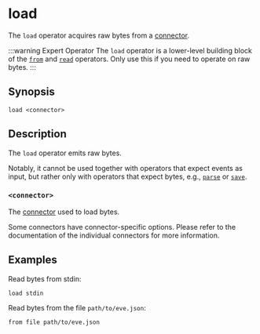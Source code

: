 # load

The `load` operator acquires raw bytes from a [connector][connectors].

:::warning Expert Operator
The `load` operator is a lower-level building block of the [`from`](from.md) and
[`read`](read.md) operators. Only use this if you need to operate on raw bytes.
:::

## Synopsis

```
load <connector>
```

## Description

The `load` operator emits raw bytes.

Notably, it cannot be used together with operators that expect events as input,
but rather only with operators that expect bytes, e.g.,
[`parse`](../transformations/parse.md) or [`save`](../sinks/save.md).

### `<connector>`

The [connector][connectors] used to load bytes.

Some connectors have connector-specific options. Please refer to the
documentation of the individual connectors for more information.

## Examples

Read bytes from stdin:

```
load stdin
```

Read bytes from the file `path/to/eve.json`:

```
from file path/to/eve.json
```

[connectors]: ../../connectors/README.md
